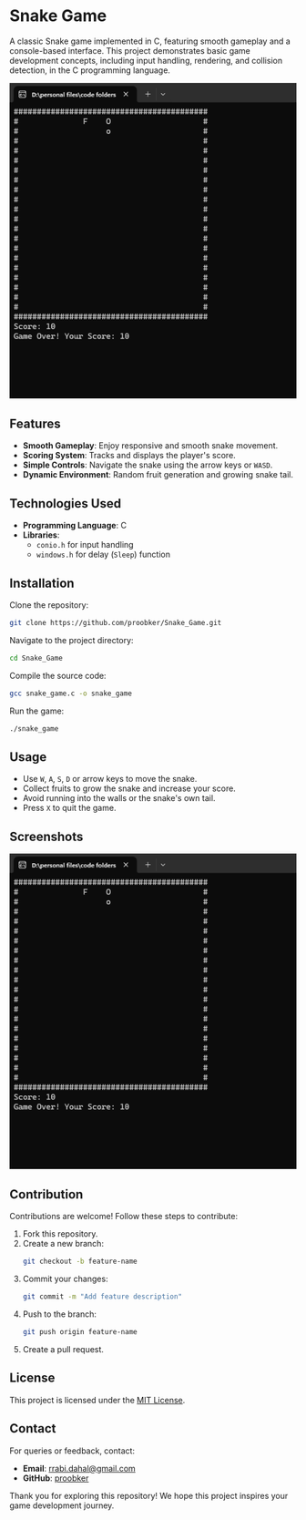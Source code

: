 
# Snake Game

A classic Snake game implemented in C, featuring smooth gameplay and a console-based interface. This project demonstrates basic game development concepts, including input handling, rendering, and collision detection, in the C programming language.

![Game Screenshot](screenshot.png)

## Features

- **Smooth Gameplay**: Enjoy responsive and smooth snake movement.
- **Scoring System**: Tracks and displays the player's score.
- **Simple Controls**: Navigate the snake using the arrow keys or `WASD`.
- **Dynamic Environment**: Random fruit generation and growing snake tail.

## Technologies Used

- **Programming Language**: C
- **Libraries**: 
  - `conio.h` for input handling
  - `windows.h` for delay (`Sleep`) function

## Installation

Clone the repository:

```bash
git clone https://github.com/proobker/Snake_Game.git
```

Navigate to the project directory:

```bash
cd Snake_Game
```

Compile the source code:

```bash
gcc snake_game.c -o snake_game
```

Run the game:

```bash
./snake_game
```

## Usage

- Use `W`, `A`, `S`, `D` or arrow keys to move the snake.
- Collect fruits to grow the snake and increase your score.
- Avoid running into the walls or the snake's own tail.
- Press `X` to quit the game.

## Screenshots

![Game Screenshot](screenshot.png)

## Contribution

Contributions are welcome! Follow these steps to contribute:

1. Fork this repository.
2. Create a new branch:
   ```bash
   git checkout -b feature-name
   ```
3. Commit your changes:
   ```bash
   git commit -m "Add feature description"
   ```
4. Push to the branch:
   ```bash
   git push origin feature-name
   ```
5. Create a pull request.

## License
This project is licensed under the [MIT License](LICENSE).

## Contact

For queries or feedback, contact:

- **Email**: rrabi.dahal@gmail.com
- **GitHub**: [proobker](https://github.com/proobker)

Thank you for exploring this repository! We hope this project inspires your game development journey.
